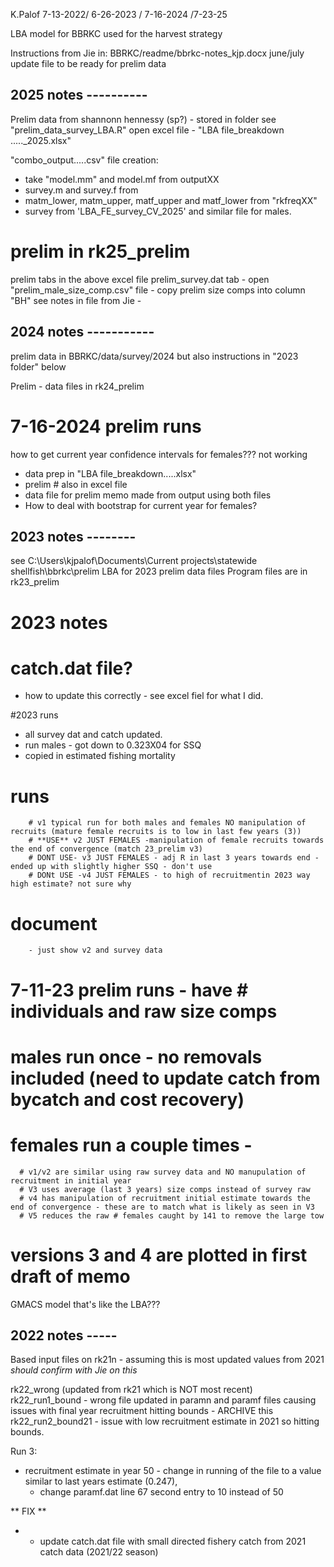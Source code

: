 K.Palof 7-13-2022/ 6-26-2023 / 7-16-2024 /7-23-25

LBA model for BBRKC used for the harvest strategy

Instructions from Jie in: BBRKC/readme/bbrkc-notes_kjp.docx
june/july update file to be ready for prelim data

## 2025 notes ----------
Prelim data from shannonn hennessy (sp?) - stored in folder see "prelim_data_survey_LBA.R"
open excel file - "LBA file_breakdown ....._2025.xlsx"

"combo_output.....csv" file creation:
- take "model.mm"  and model.mf from outputXX
- survey.m and survey.f from 
- matm_lower, matm_upper, matf_upper and matf_lower from "rkfreqXX"
- survey from 'LBA_FE_survey_CV_2025' and similar file for males.


# prelim in rk25_prelim
prelim tabs in the above excel file
prelim_survey.dat tab - open "prelim_male_size_comp.csv" file - copy prelim size comps into column "BH"
see notes in file from Jie - 


## 2024 notes -----------
prelim data in BBRKC/data/survey/2024 but also instructions in "2023 folder" below

Prelim - data files in rk24_prelim
# 7-16-2024 prelim runs
how to get current year confidence intervals for females??? not working

- data prep in "LBA file_breakdown.....xlsx"
- prelim # also in excel file
- data file for prelim memo made from output using both files 
- How to deal with bootstrap for current year for females?



## 2023 notes --------

see C:\Users\kjpalof\Documents\Current projects\statewide shellfish\bbrkc\prelim LBA
for 2023 prelim data files
Program files are in rk23_prelim 
# 2023 notes
# catch.dat file?
- how to update this correctly - see excel fiel for what I did.

#2023 runs 
- all survey dat and catch updated.
- run males - got down to 0.323X04 for SSQ
- copied in estimated fishing mortality 

# runs 
		# v1 typical run for both males and females NO manipulation of recruits (mature female recruits is to low in last few years (3))
		# **USE** v2 JUST FEMALES -manipulation of female recruits towards the end of convergence (match 23_prelim v3)
		# DONT USE- v3 JUST FEMALES - adj R in last 3 years towards end - ended up with slightly higher SSQ - don't use
		# DONt USE -v4 JUST FEMALES - to high of recruitmentin 2023 way high estimate? not sure why

# document
		- just show v2 and survey data

# 7-11-23 prelim runs - have # individuals and raw size comps
# males run once - no removals included (need to update catch from bycatch and cost recovery)
# females run a couple times -
      # v1/v2 are similar using raw survey data and NO manupulation of recruitment in initial year
      # V3 uses average (last 3 years) size comps instead of survey raw
      # v4 has manipulation of recruitment initial estimate towards the end of convergence - these are to match what is likely as seen in V3
      # V5 reduces the raw # females caught by 141 to remove the large tow
# versions 3 and 4 are plotted in first draft of memo


GMACS model that's like the LBA???



## 2022 notes -----
Based input files on rk21n - assuming this is most updated values from 2021 *should confirm with Jie on this*

rk22_wrong (updated from rk21 which is NOT most recent)
rk22_run1_bound - wrong file updated in paramn and paramf files causing issues with final year recruitment hitting bounds - ARCHIVE this
rk22_run2_bound21 - issue with low recruitment estimate in 2021 so hitting bounds.

Run 3:
- recruitment estimate in year 50 - change in running of the file to a value similar to last years estimate (0.247), 
	- change paramf.dat line 67 second entry to 10 instead of 50
	

** FIX **
- - update catch.dat file with small directed fishery catch from 2021 catch data (2021/22 season)